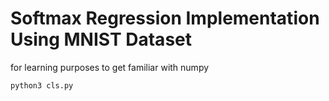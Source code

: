 # Softmax Regression Implementation Using MNIST Dataset
for learning purposes to get familiar with numpy


```python3 cls.py```
